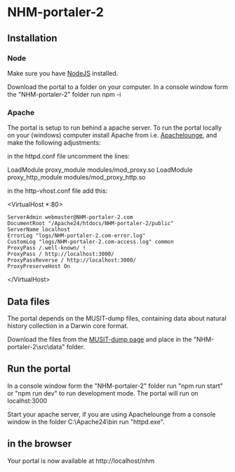 # NHM-portaler-2

## Installation
### Node
Make sure you have [NodeJS](https://nodejs.org/en/) installed.

Download the portal to a folder on your computer. In a console window form the "NHM-portaler-2" folder run npm -i

### Apache
The portal is setup to run behind a apache server. To run the portal locally on your (windows) computer install  Apache from i.e. [Apachelounge](https://www.apachelounge.com/download/), and make the following adjustments:

in the httpd.conf file uncomment the lines:

LoadModule proxy_module modules/mod_proxy.so
LoadModule proxy_http_module modules/mod_proxy_http.so

in the http-vhost.conf file add this:

<VirtualHost *:80>

    ServerAdmin webmaster@NHM-portaler-2.com
	DocumentRoot "/Apache24/htdocs/NHM-portaler-2/public"
    ServerName localhost
    ErrorLog "logs/NHM-portaler-2.com-error.log"
    CustomLog "logs/NHM-portaler-2.com-access.log" common
	ProxyPass /.well-known/ !
	ProxyPass / http://localhost:3000/
	ProxyPassReverse / http://localhost:3000/
	ProxyPreserveHost On
	

\</VirtualHost>


## Data files
The portal depends on the MUSIT-dump files, containing data about natural history collection in a Darwin core format.

Download the files from the [MUSIT-dump page](http://www.unimus.no/nedlasting/datasett/) and place in the "NHM-portaler-2\src\data" folder.

## Run the portal
In a console window form the "NHM-portaler-2" folder run "npm run start" or "npm run dev" to run development mode. The portal will run on localhst:3000

Start your apache server, if you are using Apachelounge from a console window in the folder  C:\Apache24\bin run "httpd.exe".

## in the browser
Your portal is now available at http://localhost/nhm
